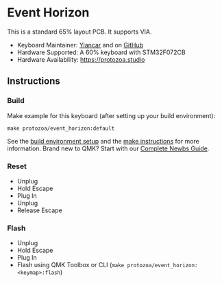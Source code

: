# Event Horizon

This is a standard 65% layout PCB. It supports VIA.

* Keyboard Maintainer: [Yiancar](http://yiancar-designs.com/) and on [GitHub](https://github.com/yiancar)
* Hardware Supported: A 60% keyboard with STM32F072CB
* Hardware Availability: https://protozoa.studio 

## Instructions

### Build

Make example for this keyboard (after setting up your build environment):

    make protozoa/event_horizon:default

See the [build environment setup](https://docs.qmk.fm/#/getting_started_build_tools) and the [make instructions](https://docs.qmk.fm/#/getting_started_make_guide) for more information. Brand new to QMK? Start with our [Complete Newbs Guide](https://docs.qmk.fm/#/newbs).

### Reset

- Unplug
- Hold Escape
- Plug In
- Unplug
- Release Escape

### Flash

- Unplug
- Hold Escape
- Plug In
- Flash using QMK Toolbox or CLI (`make protozoa/event_horizon:<keymap>:flash`)
